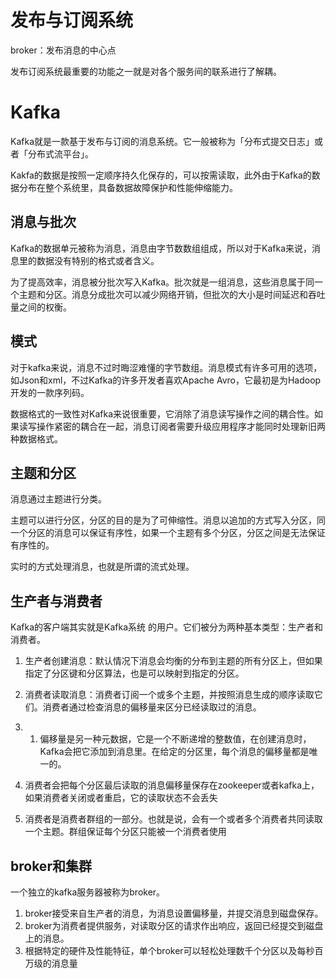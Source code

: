 # 发布与订阅系统



broker：发布消息的中心点

发布订阅系统最重要的功能之一就是对各个服务间的联系进行了解耦。

# Kafka

Kafka就是一款基于发布与订阅的消息系统。它一般被称为「分布式提交日志」或者「分布式流平台」。

Kakfa的数据是按照一定顺序持久化保存的，可以按需读取，此外由于Kafka的数据分布在整个系统里，具备数据故障保护和性能伸缩能力。

## 消息与批次

Kafka的数据单元被称为消息，消息由字节数数组组成，所以对于Kafka来说，消息里的数据没有特别的格式或者含义。

为了提高效率，消息被分批次写入Kafka。批次就是一组消息，这些消息属于同一个主题和分区。消息分成批次可以减少网络开销，但批次的大小是时间延迟和吞吐量之间的权衡。

## 模式

对于kafka来说，消息不过时晦涩难懂的字节数组。消息模式有许多可用的选项，如Json和xml，不过Kafka的许多开发者喜欢Apache Avro，它最初是为Hadoop开发的一款序列码。

数据格式的一致性对Kafka来说很重要，它消除了消息读写操作之间的耦合性。如果读写操作紧密的耦合在一起，消息订阅者需要升级应用程序才能同时处理新旧两种数据格式。

## 主题和分区




消息通过主题进行分类。

主题可以进行分区，分区的目的是为了可伸缩性。消息以追加的方式写入分区，同一个分区的消息可以保证有序性，如果一个主题有多个分区，分区之间是无法保证有序性的。

实时的方式处理消息，也就是所谓的流式处理。



## 生产者与消费者

Kafka的客户端其实就是Kafka系统 的用户。它们被分为两种基本类型：生产者和消费者。

1. 生产者创建消息：默认情况下消息会均衡的分布到主题的所有分区上，但如果指定了分区键和分区算法，也是可以映射到指定的分区。
2. 消费者读取消息：消费者订阅一个或多个主题，并按照消息生成的顺序读取它们。消费者通过检查消息的偏移量来区分已经读取过的消息。

1. 1. 偏移量是另一种元数据，它是一个不断递增的整数值，在创建消息时，Kafka会把它添加到消息里。在给定的分区里，每个消息的偏移量都是唯一的。
2. 消费者会把每个分区最后读取的消息偏移量保存在zookeeper或者kafka上，如果消费者关闭或者重启，它的读取状态不会丢失
3. 消费者是消费者群组的一部分。也就是说，会有一个或者多个消费者共同读取一个主题。群组保证每个分区只能被一个消费者使用



## broker和集群



一个独立的kafka服务器被称为broker。

1. broker接受来自生产者的消息，为消息设置偏移量，并提交消息到磁盘保存。
2. broker为消费者提供服务，对读取分区的请求作出响应，返回已经提交到磁盘上的消息。
3. 根据特定的硬件及性能特征，单个broker可以轻松处理数千个分区以及每秒百万级的消息量
